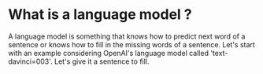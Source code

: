 # What is a language model ? 
A language model is something that knows how to predict next word of a sentence or knows how to fill in the missing words of a sentence.
Let's start with an example considering OpenAI's language model called 'text-davinci=003'. Let's give it a sentence to fill. 
